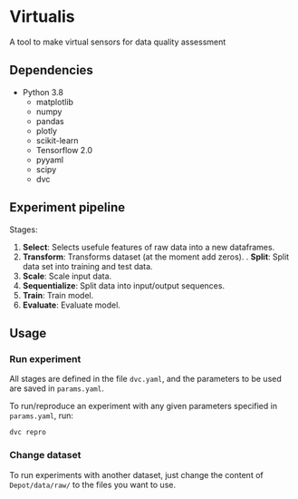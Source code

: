 
# Virtualis


A tool to make virtual sensors for data quality assessment 


## Dependencies

- Python 3.8
    - matplotlib
    - numpy 
    - pandas
    - plotly
    - scikit-learn
    - Tensorflow 2.0
    - pyyaml
    - scipy
    - dvc



## Experiment pipeline

Stages:

1. **Select**: Selects usefule features of raw data into a new dataframes.
2. **Transform**: Transforms dataset (at the moment add zeros).
. **Split**: Split data set into training and test data.
5. **Scale**: Scale input data.
3. **Sequentialize**: Split data into input/output sequences.
6. **Train**: Train model.
7. **Evaluate**: Evaluate model.



## Usage

### Run experiment

All stages are defined in the file `dvc.yaml`, and the parameters to be used
are saved in `params.yaml`.

To run/reproduce an experiment with any given parameters specified in
`params.yaml`, run:

```
dvc repro
```
### Change dataset

To run experiments with another dataset, just change the content of
`Depot/data/raw/` to the files you want to use.


